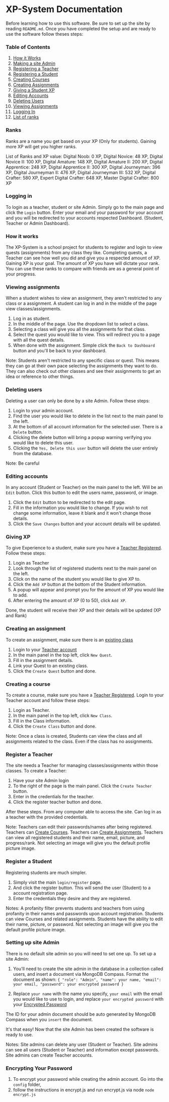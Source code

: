 # XP-System Documentation
Before learning how to use this software. Be sure to set up the site by reading `README.md`.
Once you have completed the setup and are ready to use the software follow theses steps:


### Table of Contents
1. [How it Works](#How-it-works)
2. [Making a site Admin](#Setting-up-site-Admin)
3. [Registering a Teacher](#Register-a-Teacher)
4. [Registering a Student](#Register-a-Student)
5. [Creating Courses](#Creating-a-course)
6. [Creating Assignments](#Creating-an-assignment)
7. [Giving a Student XP](#Giving-XP)
8. [Editing Accounts](#Editing-accounts)
9. [Deleting Users](#Deleting-users)
10. [Viewing Assignments](#Viewing-assignments)
11. [Logging In](#Logging-in)
12. [List of ranks](#Ranks)

### Ranks
Ranks are a name you get based on your XP (Only for students).
Gaining more XP will get you higher ranks.

List of Ranks and XP value:
Digital Noob: 0 XP,
Digital Novice: 48 XP,
Digital Novice II: 100 XP,
Digital Amature: 148 XP,
Digital Amature II: 200 XP,
Digital Apprentice: 248 XP,
Digital Apprentice II: 300 XP,
Digital Journeyman: 396 XP,
Digital Journeyman II: 476 XP,
Digital Journeyman III: 532 XP,
Digital Crafter: 580 XP,
Expert Digital Crafter: 648 XP,
Master Digital Crafter: 800 XP

### Logging in
To login as a teacher, student or site Admin. Simply go to the main page and click the `Login` button.
Enter your email and your password for your account and you will be redirected to your accounts respected Dashboard. (Student, Teacher or Admin Dashboard).

### How it works
The XP-System is a school project for students to register and login to view quests (assignments) from any class they like. Completing quests, a Teacher can see how well you did and give you a respected amount of XP. Gaining XP is your goal. The amount of XP you have will dictate your rank. You can use these ranks to compare with friends are as a general point of your progress.

### Viewing assignments
When a student wishes to view an assignment, they aren't restricted to any class or a assignment.
A student can log in and in the middle of the page view classes/assignments.

1. Log in as student.
2. In the middle of the page. Use the dropdown list to select a class.
3. Selecting a class will give you all the assignments for that class.
4. Select the quest you would like to view. This will redirect you to a page with all the quest details.
5. When done with the assignment. Simple click the `Back to Dashboard` button and you'll be back to your dashboard.  

Note:
Students aren't restricted to any specific class or quest. This means they can go at their own pace selecting the assignments they want to do. They can also check out other classes and see their assignments to get an idea or reference to other things.

### Deleting users
Deleting a user can only be done by a site Admin.
Follow these steps:

1. Login to your admin account.
2. Find the user you would like to delete in the list next to the main panel to the left.
3. At the bottom of all account information for the selected user. There is a `Delete` button.
4. Clicking the delete button will bring a popup warning verifying you would like to delete this user.
5. Clicking the `Yes, Delete this user` button will delete the user entirely from the database.

Note: Be careful

### Editing accounts
In any account (Student or Teacher) on the main panel to the left. Will be an `Edit` button.
Click this button to edit the users name, password, or image.

1. Click the `Edit` button to be redirected to the edit page.
2. Fill in the information you would like to change. If you wish to not change some information, leave it blank and it won't change those details.
3. Click the `Save Changes` button and your account details will be updated.

### Giving XP
To give Experience to a student, make sure you have a [Teacher Registered](#Register-a-Teacher).
Follow these steps:

1. Login as Teacher
2. Look through the list of registered students next to the main panel on the left.
3. Click on the name of the student you would like to give XP to.
4. Click the `Add XP` button at the bottom of the Student information.
5. A popup will appear and prompt you for the amount of XP you would like to add.
6. After entering the amount of XP (0 to 50), click `Add XP`.

Done, the student will receive their XP and their details will be updated (XP and Rank)

### Creating an assignment
To create an assignment, make sure there is an [existing class](#Creating-a-course)
1. Login to your [Teacher account](#Register-a-Teacher)
2. In the main panel in the top left, click `New Quest`.
3. Fill in the assignment details.
4. Link your Quest to an existing class.
5. Click the `Create Quest` button and done.

### Creating a course
To create a course, make sure you have a [Teacher Registered](#Register-a-Teacher).
Login to your Teacher account and follow these steps:

1. Login as Teacher.
2. In the main panel in the top left, click `New Class`.
3. Fill in the Class information.
4. Click the `Create Class` button and done.

Note:
Once a class is created, Students can view the class and all assignments related to the class. Even if the class has no assignments.

### Register a Teacher
The site needs a Teacher for managing classes/assignments within those classes.
To create a Teacher:

1. Have your site Admin login
2. To the right of the page is the main panel. Click the `Create Teacher` button.
3. Enter in the credentials for the teacher.
4. Click the register teacher button and done.

After these steps. From any computer able to access the site. Can log in as a teacher with the provided credentials.

Note:
Teachers can edit their passwords/names after being registered.
Teachers can [Create Courses](#creating-a-course).
Teachers can [Create Assignments](#creating-an-assignment).
Teachers can view all registered students and their name, email, picture, and progress/rank.
Not selecting an image will give you the default profile picture image.

### Register a Student
Registering students are much simpler.

1. Simply visit the main `login/register` page.
2. And click the register button.
This will send the user (Student) to a account registration page.
3. Enter the credentials they desire and they are registered.

Notes:
A profanity filter prevents students and teachers from using profanity in their names and passwords upon account registration.
Students can view Courses and related assignments.
Students have the ability to edit their name, picture, or password.
Not selecting an image will give you the default profile picture image.

### Setting up site Admin
There is no default site admin so you will need to set one up.
To set up a site Admin:

1. You'll need to create the site admin in the database in a collection called users,
and insert a document via MongoDB Compass. Format the document as shown:
`{
  "role": "Admin",
  "name": your name,
  "email": your email,
  "password": your encrypted password
 }`

2. Replace `your name` with the name you specify, `your email` with the email you would like to use to  login, and replace `your encrypted password` with your [Encrypted Password](#Encrypting-Your-Password)

The ID for your admin document should be auto generated by MongoDB Compass when you `insert` the document.

It's that easy! Now that the site Admin has been created the software is ready to use.

Notes:
Site admins can delete any user (Student or Teacher).
Site admins can see all users (Student or Teacher) and information except passwords.
Site admins can create Teacher accounts.

### Encrypting Your Password
1. To encrypt your password while creating the admin account. Go into the `config` folder,
1. follow the instructions in encrypt.js and run encrypt.js via node `node encrypt.js`
